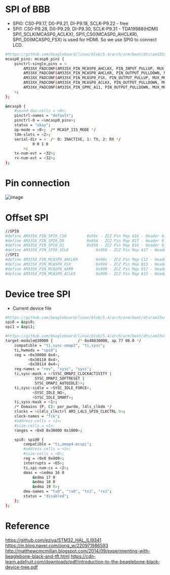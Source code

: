 # SPI of BBB
- SPI0: CS0-P9.17, D0-P9.21, DI-P9.18, SCLK-P9.22 - free
- SPI1: CS0-P9.28, D0-P9.29, DI-P9.30, SCLK-P9.31 - TDA19988(HDMI)  
SPI1_SCLK(MCASP0_ACLKX), SPI1_CS0(MCASP0_AHCLKR), SPI1_D0(MCASP0_FSX) is used for HDMI. So we use SPI0 to connect LCD.
```sh
#https://github.com/beagleboard/linux/blob/5.4/arch/arm/boot/dts/am335x-boneblack-common.dtsi
mcasp0_pins: mcasp0_pins {
	pinctrl-single,pins = <
		AM33XX_PADCONF(AM335X_PIN_MCASP0_AHCLKX, PIN_INPUT_PULLUP, MUX_MODE0) /* mcasp0_ahcklx.mcasp0_ahclkx */
		AM33XX_PADCONF(AM335X_PIN_MCASP0_AHCLKR, PIN_OUTPUT_PULLDOWN, MUX_MODE2) /* mcasp0_ahclkr.mcasp0_axr2*/
		AM33XX_PADCONF(AM335X_PIN_MCASP0_FSX, PIN_OUTPUT_PULLUP, MUX_MODE0)
		AM33XX_PADCONF(AM335X_PIN_MCASP0_ACLKX, PIN_OUTPUT_PULLDOWN, MUX_MODE0)
		AM33XX_PADCONF(AM335X_PIN_GPMC_A11, PIN_OUTPUT_PULLDOWN, MUX_MODE7) /* gpmc_a11.GPIO1_27 */
	>;
};
	
&mcasp0	{
	#sound-dai-cells = <0>;
	pinctrl-names = "default";
	pinctrl-0 = <&mcasp0_pins>;
	status = "okay";
	op-mode = <0>;	/* MCASP_IIS_MODE */
	tdm-slots = <2>;
	serial-dir = <	/* 0: INACTIVE, 1: TX, 2: RX */
			0 0 1 0
		>;
	tx-num-evt = <32>;
	rx-num-evt = <32>;
};
```

# Pin connection
![image](https://user-images.githubusercontent.com/49242472/127280931-9d1e22f7-1cd3-4139-9c42-09035be82e70.png)

# Offset SPI
```sh
//SPI0
#define AM335X_PIN_SPI0_CS0			0x95c - ZCZ Pin Map A16 - Header 9.17 - CS0
#define AM335X_PIN_SPI0_D0			0x954 - ZCZ Pin Map B17 - Header 9.21 - D0
#define AM335X_PIN_SPI0_D1			0x958 - ZCZ Pin Map B16 - Header 9.18 - DI
#define AM335X_PIN_SPI0_SCLK			0x950 - ZCZ Pin Map A17 - Header 9.22 - SCLK
//SPI1
#define AM335X_PIN_MCASP0_AHCLKR		0x99c - ZCZ Pin Map C12 - Header 9.28 - CS0
#define AM335X_PIN_MCASP0_FSX			0x994 - ZCZ Pin Map B13 - Header 9.29 - D0
#define AM335X_PIN_MCASP0_AXR0			0x998 - ZCZ Pin Map D12 - Header 9.30 - DI
#define AM335X_PIN_MCASP0_ACLKX			0x990 - ZCZ Pin Map A13 - Header 9.31 - SCLK
```
# Device tree SPI
- Current device file
```sh
#https://github.com/beagleboard/linux/blob/5.4/arch/arm/boot/dts/am33xx.dtsi
spi0 = &spi0;
spi1 = &spi1;

#https://github.com/beagleboard/linux/blob/5.4/arch/arm/boot/dts/am33xx-l4.dtsi
target-module@30000 {			/* 0x48030000, ap 77 08.0 */
	compatible = "ti,sysc-omap2", "ti,sysc";
	ti,hwmods = "spi0";
	reg = <0x30000 0x4>,
	      <0x30110 0x4>,
	      <0x30114 0x4>;
	reg-names = "rev", "sysc", "syss";
	ti,sysc-mask = <(SYSC_OMAP2_CLOCKACTIVITY |
			 SYSC_OMAP2_SOFTRESET |
			 SYSC_OMAP2_AUTOIDLE)>;
	ti,sysc-sidle = <SYSC_IDLE_FORCE>,
			<SYSC_IDLE_NO>,
			<SYSC_IDLE_SMART>;
	ti,syss-mask = <1>;
	/* Domains (P, C): per_pwrdm, l4ls_clkdm */
	clocks = <&l4ls_clkctrl AM3_L4LS_SPI0_CLKCTRL 0>;
	clock-names = "fck";
	#address-cells = <1>;
	#size-cells = <1>;
	ranges = <0x0 0x30000 0x1000>;

	spi0: spi@0 {
		compatible = "ti,omap4-mcspi";
		#address-cells = <1>;
		#size-cells = <0>;
		reg = <0x0 0x400>;
		interrupts = <65>;
		ti,spi-num-cs = <2>;
		dmas = <&edma 16 0
			&edma 17 0
			&edma 18 0
			&edma 19 0>;
		dma-names = "tx0", "rx0", "tx1", "rx1";
		status = "disabled";
	};
};

```

# Reference
https://github.com/eziya/STM32_HAL_ILI9341  
https://m.blog.naver.com/jjong_w/220971986593  
http://matthewcmcmillan.blogspot.com/2014/09/experimenting-with-beaglebone-black-and-tft.html 
https://cdn-learn.adafruit.com/downloads/pdf/introduction-to-the-beaglebone-black-device-tree.pdf
